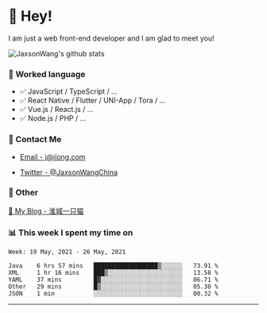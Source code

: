 # 👋 Hey!

I am just a web front-end developer and I am glad to meet you!

![JaxsonWang's github stats](https://github-readme-stats.vercel.app/api?username=JaxsonWang&&show_icons=true&&title_color=1abc9c&&icon_color=1abc9c)


### 📝 Worked language

- ✅ JavaScript / TypeScript / ...
- ✅ React Native / Flutter / UNI-App / Tora / ...
- ✅ Vue.js / React.js / ...
- ✅ Node.js / PHP / ...

### 📮 Contact Me

- [Email - i@iiong.com](mailto:i@iiong.com)

- [Twitter - @JaxsonWangChina](https://twitter.com/JaxsonWangChina)

### 🤪 Other

[📌 My Blog - 淮城一只猫](https://iiong.com)

### 📊 This week I spent my time on

<!--START_SECTION:waka-->
```text
Week: 19 May, 2021 - 26 May, 2021

Java    6 hrs 57 mins   ██████████████████▒░░░░░░   73.91 % 
XML     1 hr 16 mins    ███▒░░░░░░░░░░░░░░░░░░░░░   13.58 % 
YAML    37 mins         █▓░░░░░░░░░░░░░░░░░░░░░░░   06.71 % 
Other   29 mins         █▒░░░░░░░░░░░░░░░░░░░░░░░   05.30 % 
JSON    1 min           ░░░░░░░░░░░░░░░░░░░░░░░░░   00.32 % 
```
<!--END_SECTION:waka-->

---
